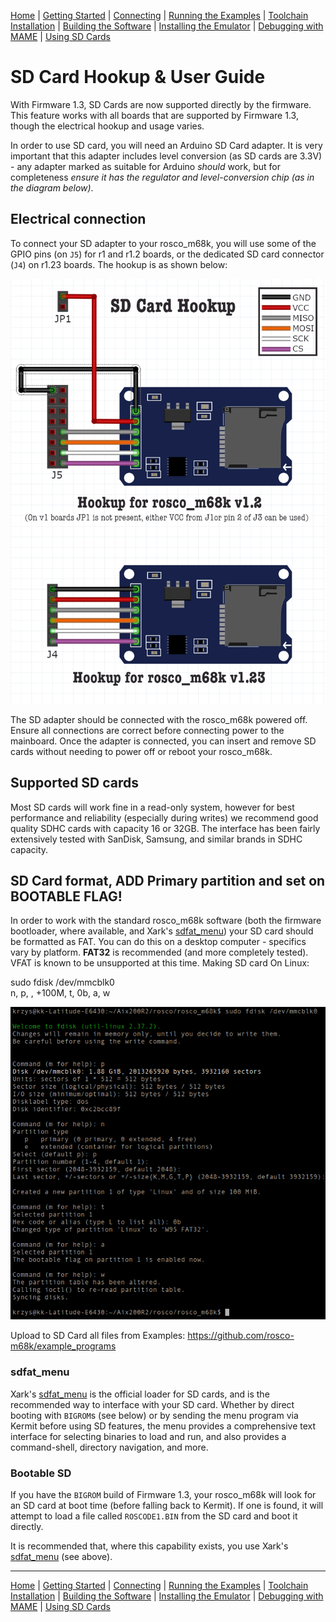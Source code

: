 [Home](index.md) | [Getting Started](getting-started.md) | [Connecting](connecting.md) | [Running the Examples](running-the-examples.md) | [Toolchain Installation](toolchain-installation.md) | [Building the Software](building-the-software.md) | [Installing the Emulator](installing-the-emulator.md) | [Debugging with MAME](MAME-serial.md) | [Using SD Cards](SDCardGuide.md)

# SD Card Hookup & User Guide

With Firmware 1.3, SD Cards are now supported directly by the firmware. This feature works with all boards that are supported by Firmware 1.3, though the electrical hookup and usage varies.

In order to use SD card, you will need an Arduino SD Card adapter. It is very important that this adapter includes level conversion (as SD cards are 3.3V) - any adapter marked as suitable for Arduino _should_ work, but for completeness *ensure it has the regulator and level-conversion chip (as in the diagram below)*.

## Electrical connection

To connect your SD adapter to your rosco_m68k, you will use some of the GPIO pins (on `J5`) for r1 and r1.2 boards, or the dedicated SD card connector (`J4`) on r1.23 boards. The hookup is as shown below:

![SD Card Hookup](images/sd-hookup.png)

The SD adapter should be connected with the rosco_m68k powered off. Ensure all connections are correct before connecting power to the mainboard. Once the adapter is connected, you can insert and remove SD cards without needing to power off or reboot your rosco_m68k.

## Supported SD cards

Most SD cards will work fine in a read-only system, however for best performance and reliability (especially during writes) we recommend good quality SDHC cards with capacity 16 or 32GB. The interface has been fairly extensively tested with SanDisk, Samsung, and similar brands in SDHC capacity.

## SD Card format, ADD Primary partition and set on BOOTABLE FLAG!

In order to work with the standard rosco_m68k software (both the firmware bootloader, where available, and Xark's [sdfat_menu](code/software/sdfat_menu)) your SD card should be formatted as FAT. You can do this on a desktop computer - specifics vary by platform.
**FAT32** is recommended (and more completely tested). VFAT is known to be unsupported at this time.
Making SD card On Linux:  

  sudo fdisk /dev/mmcblk0  
  n, p, <Enter>, +100M, t, 0b, a, w  
  
![Formating SD Card](images/making_sd_card.png)

  Upload to SD Card all files from Examples: https://github.com/rosco-m68k/example_programs

### sdfat_menu

Xark's [sdfat_menu](code/software/sdfat_menu) is the official loader for SD cards, and is the recommended way to interface with your SD card. Whether by direct booting with `BIGROM`s (see below) or by sending the menu program via Kermit before using SD features, the menu provides a comprehensive text interface for selecting binaries to load and run, and also provides a command-shell, directory navigation, and more.

### Bootable SD

If you have the `BIGROM` build of Firmware 1.3, your rosco_m68k will look for an SD card at boot time (before falling back to Kermit). If one is found, it will attempt to load a file called `ROSCODE1.BIN` from the SD card and boot it directly.

It is recommended that, where this capability exists, you use Xark's [sdfat_menu](code/software/sdfat_menu) (see above).


---

[Home](index.md) | [Getting Started](getting-started.md) | [Connecting](connecting.md) | [Running the Examples](running-the-examples.md) | [Toolchain Installation](toolchain-installation.md) | [Building the Software](building-the-software.md) | [Installing the Emulator](installing-the-emulator.md) | [Debugging with MAME](MAME-serial.md) | [Using SD Cards](SDCardGuide.md)

